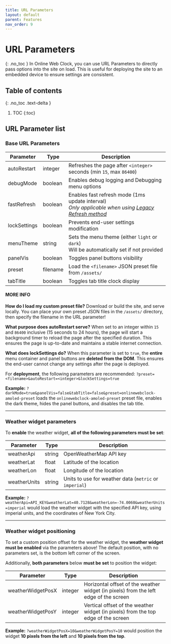 ```yaml
---
title: URL Parameters
layout: default
parent: Features
nav_order: 9
---
```

# URL Parameters
{: .no_toc }
In Online Web Clock, you can use URL Parameters to directly pass options into the site on load. This is useful for deploying the site to an embedded device to ensure settings are consistent.

## Table of contents
{: .no_toc .text-delta }
1. TOC
{:toc}

## URL Parameter list
### Base URL Parameters

| Parameter | Type | Description |
| --- | --- | --- |
| autoRestart | integer | Refreshes the page after `<integer>` seconds (min `15`, max `86400`) |
| debugMode | boolean | Enables debug logging and Debugging menu options |
| fastRefresh | boolean | Enables fast refresh mode (1ms update interval)<br>*Only applicable when using [Legacy Refresh method](/docs/datetime#time-refresh-method)* |
| lockSettings | boolean | Prevents end-user settings modification |
| menuTheme | string | Sets the menu theme (either `light` or `dark`)<br>Will be automatically set if not provided |
| panelVis | boolean | Toggles panel buttons visibility |
| preset | filename | Load the `<filename>` JSON preset file from `/assets/` |
| tabTitle | boolean | Toggles tab title clock display |

#### MORE INFO
**How do I load my custom preset file?** Download or build the site, and serve locally. You can place your own preset JSON files in the `/assets/` directory, then specify the filename in the URL parameter! 

**What purpose does autoRestart serve?** When set to an integer within `15` and `86400` inclusive (15 seconds to 24 hours), the page will start a background timer to reload the page after the specified duration. This ensures the page is up-to-date and maintains a stable internet connection.

**What does lockSettings do?** When this parameter is set to `true`, the **entire** menu container and panel buttons are **deleted from the DOM**. This ensures the end-user cannot change any settings after the page is deployed.

For **deployment**, the following parameters are recommended: `?preset=<filename>&autoRestart=<integer>&lockSettings=true`

**Example:** `?darkMode=true&panelVis=false&tabTitle=false&preset=onlinewebclock-amoled-preset` loads the `onlinewebclock-amoled-preset` preset file, enables the dark theme, hides the panel buttons, and disables the tab title.

<hr>

### Weather widget parameters
To **enable** the weather widget, **all of the following parameters must be set**:

| Parameter | Type | Description |
| --- | --- | --- |
| weatherApi | string | OpenWeatherMap API key |
| weatherLat | float | Latitude of the location |
| weatherLon | float | Longitude of the location |
| weatherUnits | string | Units to use for weather data (`metric` or `imperial`) |

**Example:** `?weatherApi=API_KEY&weatherLat=40.7128&weatherLon=-74.0060&weatherUnits=imperial` would load the weather widget with the specified API key, using imperial units, and the coordinates of New York City.

<hr>

### Weather widget positioning
To set a custom position offset for the weather widget, the **weather widget must be enabled** via the parameters above! The default position, with no parameters set, is the bottom left corner of the screen.

Additionally, **both parameters** below **must be set** to position the widget:

| Parameter | Type | Description |
| --- | --- | --- |
| weatherWidgetPosX | integer | Horizontal offset of the weather widget (in pixels) from the left edge of the screen |
| weatherWidgetPosY | integer | Vertical offset of the weather widget (in pixels) from the top edge of the screen |

**Example:** `?weatherWidgetPosX=10&weatherWidgetPosY=10` would position the widget **10 pixels from the left** and **10 pixels from the top**.

